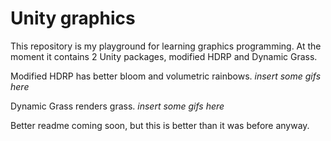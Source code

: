 # Unity graphics
This repository is my playground for learning graphics programming.
At the moment it contains 2 Unity packages, modified HDRP and Dynamic Grass.

Modified HDRP has better bloom and volumetric rainbows.
*insert some gifs here*

Dynamic Grass renders grass.
*insert some gifs here*

Better readme coming soon, but this is better than it was before anyway.
